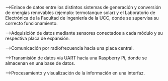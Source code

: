 -->Enlace de datos entre los distintos sistemas de generación y conversión de energías renovables (ejemplo: termotanque solar) y el Laboratorio de Electrónica de la Facultad de Ingeniería de la UCC, donde se supervisa su correcto funcionamiento.

-->Adquisición de datos mediante sensores conectados a cada módulo y su respectiva placa de expansión.

-->Comunicación por radiofrecuencia hacia una placa central.

-->Transmisión de datos vía UART hacia una Raspberry Pi, donde se almacenan en una base de datos.

-->Procesamiento y visualización de la información en una interfaz.
